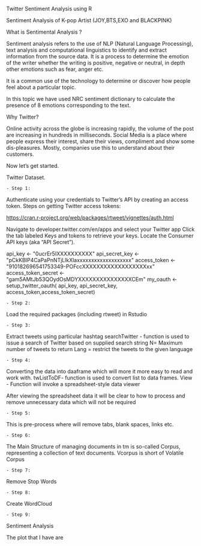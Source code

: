 Twitter Sentiment Analysis using R 

Sentiment Analysis of K-pop Artist (JOY,BTS,EXO and BLACKPINK)

What is Sentimental Analysis ?
 
Sentiment analysis refers to the use of NLP (Natural Language Processing), text analysis and computational linguistics to identify and extract information from the source data.
It is a process to determine the emotion of the writer whether the writing is positive, negative or neutral, in depth other emotions such as fear, anger etc.
 
It is a common use of the technology to determine or discover how people feel about a particular topic.
 
In this topic we have used NRC sentiment dictionary to calculate the presence of 8 emotions corresponding to the text.
 
Why Twitter?
 
Online activity across the globe is increasing rapidly, the volume of the post are increasing in hundreds in milliseconds.
Social Media is a place where people express their interest, share their views, compliment and show some dis-pleasures.
Mostly, companies use this to understand about their customers.
 
Now let’s get started.
 
Twitter Dataset.
 
	- Step 1: 
Authenticate using your credentials to Twitter’s API by creating an access token. Steps on getting Twitter access tokens:
 
https://cran.r-project.org/web/packages/rtweet/vignettes/auth.html
 
Navigate to developer.twitter.com/en/apps and select your Twitter app
Click the tab labeled Keys and tokens to retrieve your keys.
Locate the Consumer API keys (aka “API Secret”).




api_key <- "0ucrEr5IXXXXXXXXXX"
api_secret_key <- "pCkKBIP4CaPaPnNTjLlkXlaxxxxxxxxxxxxxxxxxxx"
access_token <- "910182696541753349-POFccXXXXXXXXXXXXXXXXXXxx"
access_token_secret <- "gam5AMtJb53QOydOsMDYXXXXXXXXXXXXXXXCEm"
my_oauth <- setup_twitter_oauth( api_key, api_secret_key,  access_token,access_token_secret)



	- Step 2:
Load the required packages (including rtweet) in Rstudio




	- Step 3:
Extract tweets using particular hashtag 
searchTwitter -  function is used to issue a search of Twitter based on supplied search string 
	N=  Maximum number of tweets to return 
	Lang = restrict the tweets to the given language



	- Step 4:
Converting the data into daaframe which will more it more easy to read and work with.
twListToDF- function is used to convert list to data frames.
View - Function will invoke a spreadsheet-style data viewer



After viewing the spreadsheet data it will be clear to how to process and remove unnecessary data which will not be required 

	- Step 5:
 
This is pre-process where will remove tabs, blank spaces, links etc. 


	- Step 6:

The Main Structure of managing documents in tm is so-called Corpus, representing a collection of text documents.
Vcorpus is short of Volatile Corpus
 

	- Step 7: 

Remove Stop Words

	- Step 8:

Create WordCloud

	- Step 9:

Sentiment Analysis

The  plot that I have are



